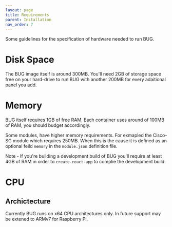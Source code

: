 ```yaml
---
layout: page
title: Requirements
parent: Installation
nav_order: 7
---
```


Some guidelines for the specification of hardware needed to run BUG.

# Disk Space

The BUG image itself is around 300MB. You'll need 2GB of storage space free on your hard-drive to run BUG with another 200MB for every adaitional panel you add.

# Memory

BUG itself requires 1GB of free RAM. Each container uses around of 100MB of RAM, you should budget accordingly.

Some modules, have higher memory requirements. For exmapled the Cisco-SG module which requires 250MB. When this is the cause it is defined as an optional feild `memory` in the `module.json` definition file.

Note - If you're building a development build of BUG you'll require at least 4GB of RAM in order to `create-react-app` to complie the development build.

# CPU

## Archictecture

Currently BUG runs on x64 CPU architectures only. In future support may be extened to ARMv7 for Raspberry Pi.
